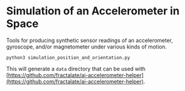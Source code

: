# Simulation of an Accelerometer in Space

Tools for producing synthetic sensor readings of an accelerometer, gyroscope, and/or magnetometer under various kinds of motion.

```
python3 simulation_position_and_orientation.py
```

This will generate a `data` directory that can be used with [https://github.com/fractalate/ai-accelerometer-helper](https://github.com/fractalate/ai-accelerometer-helper).
